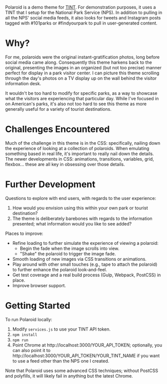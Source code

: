 Polaroid is a demo theme for [TINT](http://www.tintup.com/). For demonstration
purposes, it uses a TINT that I setup for the National Park Service (NPS). In
addition to pulling in all the NPS' social media feeds, it also looks for tweets
and Instagram posts tagged with #101parks or #findyourpark to pull in
user-generated content.

# Why?

For me, polaroids were the original instant-gratification photos, long before
social media came along. Consequently this theme harkens back to the original,
presenting the images in an organized (but not too precise) manner perfect for
display in a park visitor center. I can picture this theme scrolling through the
day's photos on a TV display up on the wall behind the visitor information desk.

It wouldn't be too hard to modify for specific parks, as a way to showcase what
the visitors are experiencing that particular day. While I've focused in on
American's parks, it's also not too hard to see this theme as more generally
useful for a variety of tourist destinations.

# Challenges Encountered

Much of the challenge in this theme is in the CSS: specifically, nailing down
the experience of looking at a collection of polaroids. When emulating something
based in real life, it's important to really nail down the details. The newer
developments in CSS: animations, transitions, variables, grid, flexbox... these
are all key in obsessing over those details.

# Further Development

Questions to explore with end users, with regards to the user experience:

1. How would you envision using this within your own park or tourist
destination?
2. The theme is deliberately barebones with regards to the
information presented; what information would you like to see added? 

Places to improve:

* Refine loading to further simulate the experience of viewing a polaroid:
  * Begin the fade when the image scrolls into view.
  * "Shake" the polaroid to trigger the image fade.
* Smooth loading of new images via CSS transitions or animations.
* Play around with other small touches (e.g., tape to attach the polaroid) to
further enhance the polaroid look-and-feel.
* Get test coverage and a real build process (Gulp, Webpack, PostCSS) in place.
* Improve browser support.

# Getting Started

To run Polaroid locally:

1. Modify `services.js` to use your TINT API token.
2. `npm install`
3. `npm run`
4. Point Chrome at http://localhost:3000/YOUR_API_TOKEN; optionally, you can
also point it to http://localhost:3000/YOUR_API_TOKEN/YOUR_TINT_NAME if you want
to use a feed other than the NPS one I created.

Note that Polaroid uses some advanced CSS techniques; without PostCSS and
polyfills, it will likely fail in anything but the latest Chrome.
